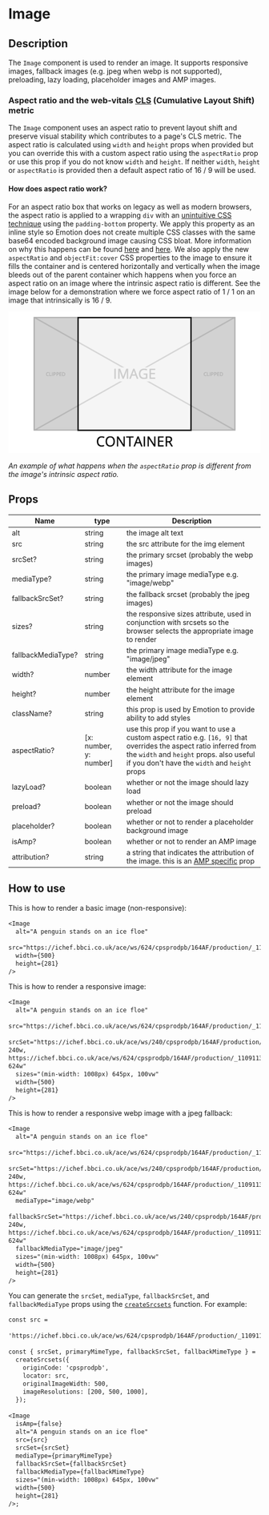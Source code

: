 # Image

## Description

The `Image` component is used to render an image. It supports responsive images, fallback images (e.g. jpeg when webp is not supported), preloading, lazy loading, placeholder images and AMP images.

### Aspect ratio and the web-vitals [CLS](https://web.dev/cls/) (Cumulative Layout Shift) metric

The `Image` component uses an aspect ratio to prevent layout shift and preserve visual stability which contributes to a page's CLS metric. The aspect ratio is calculated using `width` and `height` props when provided but you can override this with a custom aspect ratio using the `aspectRatio` prop or use this prop if you do not know `width` and `height`. If neither `width`, `height` or `aspectRatio` is provided then a default aspect ratio of 16 / 9 will be used.

#### How does aspect ratio work?

For an aspect ratio box that works on legacy as well as modern browsers, the aspect ratio is applied to a wrapping `div` with an [unintuitive CSS technique](https://css-tricks.com/aspect-ratio-boxes/#aa-the-core-concept-padding-in-percentages-is-based-on-width) using the `padding-bottom` property. We apply this property as an inline style so Emotion does not create multiple CSS classes with the same base64 encoded background image causing CSS bloat. More information on why this happens can be found [here](../../../../docs/Coding-Standards/Styles.md#css-in-js-be-aware-that-passing-props-to-styled-components-will-generate-a-new-class-for-different-arguments) and [here](https://emotion.sh/docs/best-practices#use-the-style-prop-for-dynamic-styles). We also apply the new `aspectRatio` and `objectFit:cover` CSS properties to the image to ensure it fills the container and is centered horizontally and vertically when the image bleeds out of the parent container which happens when you force an aspect ratio on an image where the intrinsic aspect ratio is different. See the image below for a demonstration where we force aspect ratio of 1 / 1 on an image that intrinsically is 16 / 9.

![](forced-aspect-ratio.png)

_An example of what happens when the `aspectRatio` prop is different from the image's intrinsic aspect ratio._

## Props

| Name               | type                   | Description                                                                                                                                                                                                      |
| ------------------ | ---------------------- | ---------------------------------------------------------------------------------------------------------------------------------------------------------------------------------------------------------------- |
| alt                | string                 | the image alt text                                                                                                                                                                                               |
| src                | string                 | the src attribute for the img element                                                                                                                                                                            |
| srcSet?            | string                 | the primary srcset (probably the webp images)                                                                                                                                                                    |
| mediaType?         | string                 | the primary image mediaType e.g. "image/webp"                                                                                                                                                                    |
| fallbackSrcSet?    | string                 | the fallback srcset (probably the jpeg images)                                                                                                                                                                   |
| sizes?             | string                 | the responsive sizes attribute, used in conjunction with srcsets so the browser selects the appropriate image to render                                                                                          |
| fallbackMediaType? | string                 | the primary image mediaType e.g. "image/jpeg"                                                                                                                                                                    |
| width?             | number                 | the width attribute for the image element                                                                                                                                                                        |
| height?            | number                 | the height attribute for the image element                                                                                                                                                                       |
| className?         | string                 | this prop is used by Emotion to provide ability to add styles                                                                                                                                                    |
| aspectRatio?       | [x: number, y: number] | use this prop if you want to use a custom aspect ratio e.g. `[16, 9]` that overrides the aspect ratio inferred from the `width` and `height` props. also useful if you don't have the `width` and `height` props |
| lazyLoad?          | boolean                | whether or not the image should lazy load                                                                                                                                                                        |
| preload?           | boolean                | whether or not the image should preload                                                                                                                                                                          |
| placeholder?       | boolean                | whether or not to render a placeholder background image                                                                                                                                                          |
| isAmp?             | boolean                | whether or not to render an AMP image                                                                                                                                                                            |
| attribution?       | string                 | a string that indicates the attribution of the image. this is an [AMP specific](https://amp.dev/documentation/components/amp-img#attribution) prop                                                               |

## How to use

This is how to render a basic image (non-responsive):

```tsx
<Image
  alt="A penguin stands on an ice floe"
  src="https://ichef.bbci.co.uk/ace/ws/624/cpsprodpb/164AF/production/_110911319_antartica.jpg"
  width={500}
  height={281}
/>
```

This is how to render a responsive image:

```tsx
<Image
  alt="A penguin stands on an ice floe"
  src="https://ichef.bbci.co.uk/ace/ws/624/cpsprodpb/164AF/production/_110911319_antartica.jpg"
  srcSet="https://ichef.bbci.co.uk/ace/ws/240/cpsprodpb/164AF/production/_110911319_antartica.jpg 240w, https://ichef.bbci.co.uk/ace/ws/624/cpsprodpb/164AF/production/_110911319_antartica.jpg 624w"
  sizes="(min-width: 1008px) 645px, 100vw"
  width={500}
  height={281}
/>
```

This is how to render a responsive webp image with a jpeg fallback:

```tsx
<Image
  alt="A penguin stands on an ice floe"
  src="https://ichef.bbci.co.uk/ace/ws/624/cpsprodpb/164AF/production/_110911319_antartica.jpg"
  srcSet="https://ichef.bbci.co.uk/ace/ws/240/cpsprodpb/164AF/production/_110911319_antartica.jpg.webp 240w, https://ichef.bbci.co.uk/ace/ws/624/cpsprodpb/164AF/production/_110911319_antartica.jpg.webp 624w"
  mediaType="image/webp"
  fallbackSrcSet="https://ichef.bbci.co.uk/ace/ws/240/cpsprodpb/164AF/production/_110911319_antartica.jpg 240w, https://ichef.bbci.co.uk/ace/ws/624/cpsprodpb/164AF/production/_110911319_antartica.jpg 624w"
  fallbackMediaType="image/jpeg"
  sizes="(min-width: 1008px) 645px, 100vw"
  width={500}
  height={281}
/>
```

You can generate the `srcSet`, `mediaType`, `fallbackSrcSet`, and `fallbackMediaType` props using the [`createSrcsets`](../../lib/utilities/srcSet/index.js) function. For example:

```tsx
const src =
  'https://ichef.bbci.co.uk/ace/ws/624/cpsprodpb/164AF/production/_110911319_antartica.jpg';

const { srcSet, primaryMimeType, fallbackSrcSet, fallbackMimeType } =
  createSrcsets({
    originCode: 'cpsprodpb',
    locator: src,
    originalImageWidth: 500,
    imageResolutions: [200, 500, 1000],
  });

<Image
  isAmp={false}
  alt="A penguin stands on an ice floe"
  src={src}
  srcSet={srcSet}
  mediaType={primaryMimeType}
  fallbackSrcSet={fallbackSrcSet}
  fallbackMediaType={fallbackMimeType}
  sizes="(min-width: 1008px) 645px, 100vw"
  width={500}
  height={281}
/>;
```
